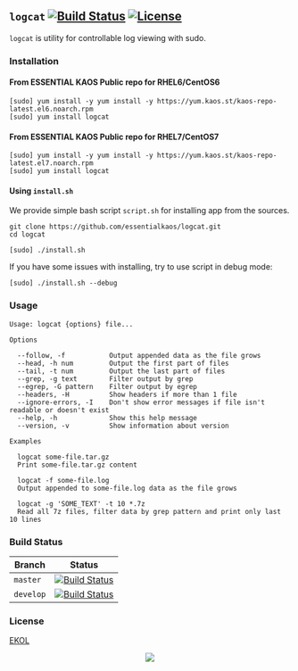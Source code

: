 ## `logcat` [![Build Status](https://travis-ci.com/essentialkaos/logcat.svg?branch=master)](https://travis-ci.com/essentialkaos/logcat) [![License](https://gh.kaos.st/ekol.svg)](https://essentialkaos.com/ekol)

`logcat` is utility for controllable log viewing with sudo.

### Installation

#### From ESSENTIAL KAOS Public repo for RHEL6/CentOS6

```
[sudo] yum install -y yum install -y https://yum.kaos.st/kaos-repo-latest.el6.noarch.rpm
[sudo] yum install logcat
```


#### From ESSENTIAL KAOS Public repo for RHEL7/CentOS7

```
[sudo] yum install -y yum install -y https://yum.kaos.st/kaos-repo-latest.el7.noarch.rpm
[sudo] yum install logcat
```

#### Using `install.sh`
We provide simple bash script `script.sh` for installing app from the sources.

```
git clone https://github.com/essentialkaos/logcat.git
cd logcat

[sudo] ./install.sh
```

If you have some issues with installing, try to use script in debug mode:

```
[sudo] ./install.sh --debug
```

### Usage

```
Usage: logcat {options} file...

Options

  --follow, -f           Output appended data as the file grows
  --head, -h num         Output the first part of files
  --tail, -t num         Output the last part of files
  --grep, -g text        Filter output by grep
  --egrep, -G pattern    Filter output by egrep
  --headers, -H          Show headers if more than 1 file
  --ignore-errors, -I    Don't show error messages if file isn't readable or doesn't exist
  --help, -h             Show this help message
  --version, -v          Show information about version

Examples

  logcat some-file.tar.gz
  Print some-file.tar.gz content

  logcat -f some-file.log
  Output appended to some-file.log data as the file grows

  logcat -g 'SOME_TEXT' -t 10 *.7z
  Read all 7z files, filter data by grep pattern and print only last 10 lines

```

### Build Status

| Branch | Status |
|--------|--------|
| `master` | [![Build Status](https://travis-ci.com/essentialkaos/logcat.svg?branch=master)](https://travis-ci.com/essentialkaos/logcat) |
| `develop` | [![Build Status](https://travis-ci.com/essentialkaos/logcat.svg?branch=develop)](https://travis-ci.com/essentialkaos/logcat) |

### License

[EKOL](https://essentialkaos.com/ekol)

<p align="center"><a href="https://essentialkaos.com"><img src="https://gh.kaos.st/ekgh.svg"/></a></p>

